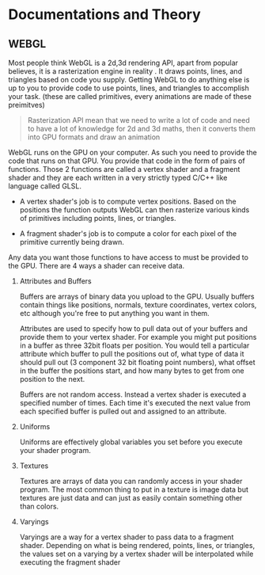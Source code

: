 # Documentations and Theory

## WEBGL

Most people think WebGL is a 2d,3d rendering API, apart from popular believes, it is a rasterization engine in reality
. It draws points, lines, and triangles based on code you supply. Getting WebGL to do anything else is up to you to provide code to use points, lines, and triangles to accomplish your task. (these are called primitives, every animations are made of these preimitves)

> Rasterization API mean that we need to write a lot of code and need to have a lot of knowledge for 2d and 3d maths, then it converts them into GPU formats and draw an animation

WebGL runs on the GPU on your computer. As such you need to provide the code that runs on that GPU. You provide that code in the form of pairs of functions. Those 2 functions are called a vertex shader and a fragment shader and they are each written in a very strictly typed C/C++ like language called GLSL. 

- A vertex shader's job is to compute vertex positions. Based on the positions the function outputs WebGL can then rasterize various kinds of primitives including points, lines, or triangles. 

- A fragment shader's job is to compute a color for each pixel of the primitive currently being drawn.

Any data you want those functions to have access to must be provided to the GPU. There are 4 ways a shader can receive data.

1.  Attributes and Buffers

    Buffers are arrays of binary data you upload to the GPU. Usually buffers contain things like positions, normals, texture coordinates, vertex colors, etc although you're free to put anything you want in them.

    Attributes are used to specify how to pull data out of your buffers and provide them to your vertex shader. For example you might put positions in a buffer as three 32bit floats per position. You would tell a particular attribute which buffer to pull the positions out of, what type of data it should pull out (3 component 32 bit floating point numbers), what offset in the buffer the positions start, and how many bytes to get from one position to the next.

    Buffers are not random access. Instead a vertex shader is executed a specified number of times. Each time it's executed the next value from each specified buffer is pulled out and assigned to an attribute.


2.  Uniforms

    Uniforms are effectively global variables you set before you execute your shader program.

3.  Textures

    Textures are arrays of data you can randomly access in your shader program. The most common thing to put in a texture is image data but textures are just data and can just as easily contain something other than colors.

4.  Varyings

    Varyings are a way for a vertex shader to pass data to a fragment shader. Depending on what is being rendered, points, lines, or triangles, the values set on a varying by a vertex shader will be interpolated while executing the fragment shader

